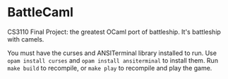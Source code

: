 # BattleCaml
CS3110 Final Project: the greatest OCaml port of battleship. It's battleship with camels.

You must have the curses and ANSITerminal library installed to run. Use `opam install curses` and `opam install ansiterminal` to install them.
Run `make build` to recompile, or `make play` to recompile and play the game.